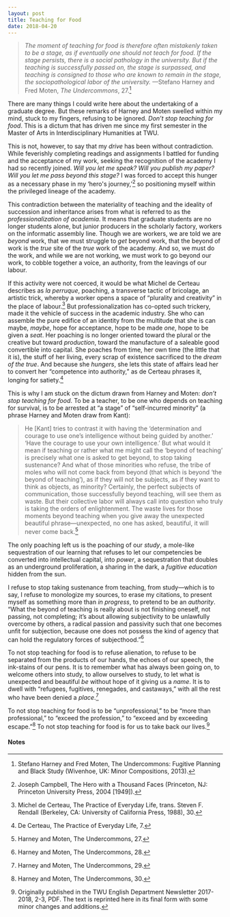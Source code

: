 ```yaml
---
layout: post
title: Teaching for Food
date: 2018-04-20
---
```


> *The moment of teaching for food is therefore often mistakenly taken to be a stage, as if eventually one should not teach for food. If the stage persists, there is a social pathology in the university. But if the teaching is successfully passed on, the stage is surpassed, and teaching is consigned to those who are known to remain in the stage, the sociopathological labor of the university.* —Stefano Harney and Fred Moten, *The Undercommons*, 27.[^1]



There are many things I could write here about the undertaking of a graduate degree. But these remarks of Harney and Moten swelled within my mind, stuck to my fingers, refusing to be ignored. *Don’t stop teaching for food*. This is a dictum that has driven me since my first semester in the Master of Arts in Interdisciplinary Humanities at TWU.

This is not, however, to say that my *drive* has been without contradiction. While feverishly completing readings and assignments I battled for funding and the acceptance of my work, seeking the recognition of the academy I had so recently joined. *Will you let me speak? Will you publish my paper? Will you let me pass beyond this stage?* I was forced to accept this hunger as a necessary phase in my ‘hero's journey,’[^2] so positioning myself within the privileged lineage of the academy.

This contradiction between the materiality of teaching and the ideality of succession and inheritance arises from what is referred to as the *professionalization of academia*. It means that graduate students are no longer students alone, but junior producers in the scholarly factory, workers on the informatic assembly line. Though we are workers, we are told we are *beyond* work, that we must struggle to *get* beyond work, that the beyond of work is the *true* site of the *true* work of the academy. And so, we must do the work, and while we are not working, we must work to go beyond our work, to cobble together a voice, an authority, from the leavings of our labour.

If this activity were not coerced, it would be what Michel de Certeau describes as *la perruque*, poaching, a transverse tactic of bricolage, an artistic trick, whereby a worker opens a space of “plurality and creativity” in the place of labour.[^3] But professionalization has co-opted such trickery, made it the vehicle of success in the academic industry. She who can assemble the pure edifice of an identity from the multitude that she is can maybe, *maybe*, hope for acceptance, hope to be made *one*, hope to be given a *seat*. Her poaching is no longer oriented toward the plural or the creative but toward *production*, toward the manufacture of a saleable good convertible into capital. She poaches from time, her own time (the little that it is), the stuff of her living, every scrap of existence sacrificed to the *dream of the true*. And because she *hungers*, she lets this state of affairs lead her to convert her “competence into authority,” as de Certeau phrases it, longing for satiety.[^4]

This is why I am stuck on the dictum drawn from Harney and Moten: *don’t stop teaching for food*. To be a teacher, to be one who depends on teaching for survival, is to be arrested at “a stage” of “self-incurred minority” (a phrase Harney and Moten draw from Kant):

> He [Kant] tries to contrast it with having the ‘determination and courage to use one’s intelligence without being guided by another.’ ‘Have the courage to use your own intelligence.’ But what would it mean if teaching or rather what me might call the ‘beyond of teaching’ is precisely what one is asked to get beyond, to stop taking sustenance? And what of those minorities who refuse, the tribe of moles who will not come back from beyond (that which is beyond ‘the beyond of teaching’), as if they will not be subjects, as if they want to think as objects, as minority? Certainly, the perfect subjects of communication, those successfully beyond teaching, will see them as waste. But their collective labor will always call into question who truly is taking the orders of enlightenment. The waste lives for those moments beyond teaching when you give away the unexpected beautiful phrase—unexpected, no one has asked, beautiful, it will never come back.[^5]

The only poaching left us is the poaching of our *study*, a mole-like sequestration of our learning that refuses to let our competencies be converted into intellectual capital, into *power*, a sequestration that doubles as an underground proliferation, a sharing in the dark, a *fugitive education* hidden from the sun.

I refuse to stop taking sustenance from teaching, from study—which is to say, I refuse to monologize my sources, to erase my citations, to present myself as something more than *in progress*, to pretend to be an *authority*. “What the beyond of teaching is really about is not finishing oneself, not passing, not completing; it’s about allowing subjectivity to be unlawfully overcome by others, a radical passion and passivity such that one becomes unfit for subjection, because one does not possess the kind of agency that can hold the regulatory forces of subjecthood.”[^6]

To not stop teaching for food is to refuse alienation, to refuse to be separated from the products of our hands, the echoes of our speech, the ink-stains of our pens. It is to remember what has always been going on, to welcome others into study, to allow ourselves to study, to let what is unexpected and beautiful *be* without hope of it giving us a *name*. It is to dwell with “refugees, fugitives, renegades, and castaways,” with all the rest who have been denied a *place*.[^7]

To not stop teaching for food is to be “unprofessional,” to be “more than professional,” to “exceed the profession,” to “exceed and by exceeding escape.”[^8] To not stop teaching for food is for us to take back our lives.[^9]

#### Notes

[^1]: Stefano Harney and Fred Moten, The Undercommons: Fugitive Planning and Black Study (Wivenhoe, UK: Minor Compositions, 2013).

[^2]: Joseph Campbell, The Hero with a Thousand Faces (Princeton, NJ: Princeton University Press, 2004 [1949]).

[^3]: Michel de Certeau, The Practice of Everyday Life, trans. Steven F. Rendall (Berkeley, CA: University of California Press, 1988), 30.

[^4]: De Certeau, The Practice of Everyday Life, 7.

[^5]: Harney and Moten, The Undercommons, 27.

[^6]: Harney and Moten, The Undercommons, 28.

[^7]: Harney and Moten, The Undercommons, 29.

[^8]: Harney and Moten, The Undercommons, 30.

[^9]: Originally published in the TWU English Department Newsletter 2017-2018, 2-3, PDF. The text is reprinted here in its final form with some minor changes and additions.
